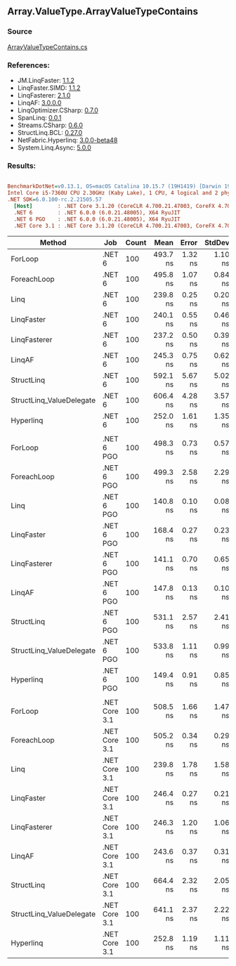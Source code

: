 ﻿## Array.ValueType.ArrayValueTypeContains

### Source
[ArrayValueTypeContains.cs](../LinqBenchmarks/Array/ValueType/ArrayValueTypeContains.cs)

### References:
- JM.LinqFaster: [1.1.2](https://www.nuget.org/packages/JM.LinqFaster/1.1.2)
- LinqFaster.SIMD: [1.1.2](https://www.nuget.org/packages/LinqFaster.SIMD/1.0.3)
- LinqFasterer: [2.1.0](https://www.nuget.org/packages/LinqFasterer/2.1.0)
- LinqAF: [3.0.0.0](https://www.nuget.org/packages/LinqAF/3.0.0.0)
- LinqOptimizer.CSharp: [0.7.0](https://www.nuget.org/packages/LinqOptimizer.CSharp/0.7.0)
- SpanLinq: [0.0.1](https://www.nuget.org/packages/SpanLinq/0.0.1)
- Streams.CSharp: [0.6.0](https://www.nuget.org/packages/Streams.CSharp/0.6.0)
- StructLinq.BCL: [0.27.0](https://www.nuget.org/packages/StructLinq/0.27.0)
- NetFabric.Hyperlinq: [3.0.0-beta48](https://www.nuget.org/packages/NetFabric.Hyperlinq/3.0.0-beta48)
- System.Linq.Async: [5.0.0](https://www.nuget.org/packages/System.Linq.Async/5.0.0)

### Results:
``` ini

BenchmarkDotNet=v0.13.1, OS=macOS Catalina 10.15.7 (19H1419) [Darwin 19.6.0]
Intel Core i5-7360U CPU 2.30GHz (Kaby Lake), 1 CPU, 4 logical and 2 physical cores
.NET SDK=6.0.100-rc.2.21505.57
  [Host]        : .NET Core 3.1.20 (CoreCLR 4.700.21.47003, CoreFX 4.700.21.47101), X64 RyuJIT
  .NET 6        : .NET 6.0.0 (6.0.21.48005), X64 RyuJIT
  .NET 6 PGO    : .NET 6.0.0 (6.0.21.48005), X64 RyuJIT
  .NET Core 3.1 : .NET Core 3.1.20 (CoreCLR 4.700.21.47003, CoreFX 4.700.21.47101), X64 RyuJIT


```
|                   Method |           Job | Count |     Mean |   Error |  StdDev |        Ratio | RatioSD |  Gen 0 | Allocated |
|------------------------- |-------------- |------ |---------:|--------:|--------:|-------------:|--------:|-------:|----------:|
|                  ForLoop |        .NET 6 |   100 | 493.7 ns | 1.32 ns | 1.10 ns |     baseline |         |      - |         - |
|              ForeachLoop |        .NET 6 |   100 | 495.8 ns | 1.07 ns | 0.84 ns | 1.00x slower |   0.00x |      - |         - |
|                     Linq |        .NET 6 |   100 | 239.8 ns | 0.25 ns | 0.20 ns | 2.06x faster |   0.01x |      - |         - |
|               LinqFaster |        .NET 6 |   100 | 240.1 ns | 0.55 ns | 0.46 ns | 2.06x faster |   0.01x |      - |         - |
|             LinqFasterer |        .NET 6 |   100 | 237.2 ns | 0.50 ns | 0.39 ns | 2.08x faster |   0.01x |      - |         - |
|                   LinqAF |        .NET 6 |   100 | 245.3 ns | 0.75 ns | 0.62 ns | 2.01x faster |   0.01x |      - |         - |
|               StructLinq |        .NET 6 |   100 | 592.1 ns | 5.67 ns | 5.02 ns | 1.20x slower |   0.01x | 0.0153 |      32 B |
| StructLinq_ValueDelegate |        .NET 6 |   100 | 606.4 ns | 4.28 ns | 3.57 ns | 1.23x slower |   0.01x |      - |         - |
|                Hyperlinq |        .NET 6 |   100 | 252.0 ns | 1.61 ns | 1.35 ns | 1.96x faster |   0.01x | 0.0153 |      32 B |
|                          |               |       |          |         |         |              |         |        |           |
|                  ForLoop |    .NET 6 PGO |   100 | 498.3 ns | 0.73 ns | 0.57 ns |     baseline |         |      - |         - |
|              ForeachLoop |    .NET 6 PGO |   100 | 499.3 ns | 2.58 ns | 2.29 ns | 1.00x slower |   0.01x |      - |         - |
|                     Linq |    .NET 6 PGO |   100 | 140.8 ns | 0.10 ns | 0.08 ns | 3.54x faster |   0.01x |      - |         - |
|               LinqFaster |    .NET 6 PGO |   100 | 168.4 ns | 0.27 ns | 0.23 ns | 2.96x faster |   0.01x |      - |         - |
|             LinqFasterer |    .NET 6 PGO |   100 | 141.1 ns | 0.70 ns | 0.65 ns | 3.53x faster |   0.02x |      - |         - |
|                   LinqAF |    .NET 6 PGO |   100 | 147.8 ns | 0.13 ns | 0.10 ns | 3.37x faster |   0.01x |      - |         - |
|               StructLinq |    .NET 6 PGO |   100 | 531.1 ns | 2.57 ns | 2.41 ns | 1.07x slower |   0.01x | 0.0153 |      32 B |
| StructLinq_ValueDelegate |    .NET 6 PGO |   100 | 533.8 ns | 1.11 ns | 0.99 ns | 1.07x slower |   0.00x |      - |         - |
|                Hyperlinq |    .NET 6 PGO |   100 | 149.4 ns | 0.91 ns | 0.85 ns | 3.33x faster |   0.02x | 0.0153 |      32 B |
|                          |               |       |          |         |         |              |         |        |           |
|                  ForLoop | .NET Core 3.1 |   100 | 508.5 ns | 1.66 ns | 1.47 ns |     baseline |         |      - |         - |
|              ForeachLoop | .NET Core 3.1 |   100 | 505.2 ns | 0.34 ns | 0.29 ns | 1.01x faster |   0.00x |      - |         - |
|                     Linq | .NET Core 3.1 |   100 | 239.8 ns | 1.78 ns | 1.58 ns | 2.12x faster |   0.02x |      - |         - |
|               LinqFaster | .NET Core 3.1 |   100 | 246.4 ns | 0.27 ns | 0.21 ns | 2.06x faster |   0.01x |      - |         - |
|             LinqFasterer | .NET Core 3.1 |   100 | 246.3 ns | 1.20 ns | 1.06 ns | 2.06x faster |   0.01x |      - |         - |
|                   LinqAF | .NET Core 3.1 |   100 | 243.6 ns | 0.37 ns | 0.31 ns | 2.09x faster |   0.01x |      - |         - |
|               StructLinq | .NET Core 3.1 |   100 | 664.4 ns | 2.32 ns | 2.05 ns | 1.31x slower |   0.00x | 0.0153 |      32 B |
| StructLinq_ValueDelegate | .NET Core 3.1 |   100 | 641.1 ns | 2.37 ns | 2.22 ns | 1.26x slower |   0.01x |      - |         - |
|                Hyperlinq | .NET Core 3.1 |   100 | 252.8 ns | 1.19 ns | 1.11 ns | 2.01x faster |   0.01x | 0.0153 |      32 B |
